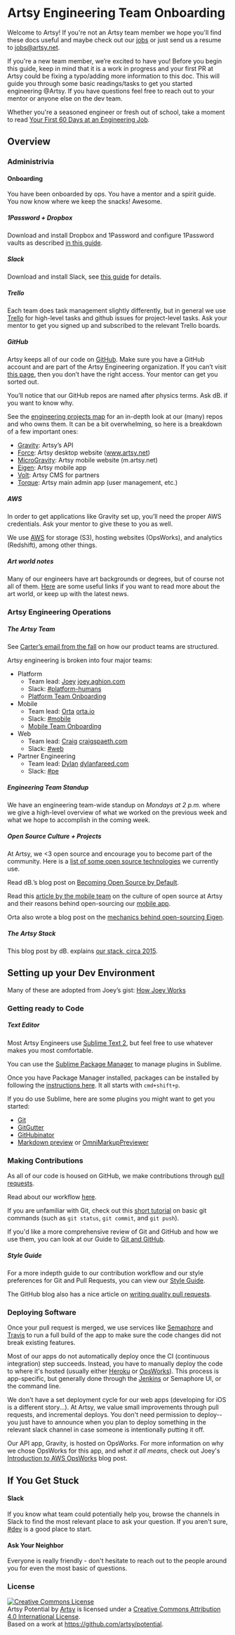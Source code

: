 # Artsy Engineering Team Onboarding

Welcome to Artsy! If you're not an Artsy team member we hope you'll find these docs useful and maybe check out our [jobs](https://www.artsy.net/jobs) or just send us a resume to [jobs@artsy.net](mailto:jobs@artsy.net).

If you're a new team member, we’re excited to have you! Before you begin this guide, keep in mind that it is a work in progress and your first PR at Artsy could be fixing a typo/adding more information to this doc. This will guide you through some basic readings/tasks to get you started engineering @Artsy. If you have questions feel free to reach out to your mentor or anyone else on the dev team.

Whether you're a seasoned engineer or fresh out of school, take a moment to read [Your First 60 Days at an Engineering Job](http://code.dblock.org/2015/04/23/your-first-60-days-at-an-engineering-job.html).

## Overview

### Administrivia

#### Onboarding

You have been onboarded by ops. You have a mentor and a spirit guide. You now know where we keep the snacks! Awesome.

##### 1Password + Dropbox

Download and install Dropbox and 1Password and configure 1Password vaults as described [in this guide](dropbox-1password/dropbox-1password.md).

##### Slack

Download and install Slack, see [this guide](slack/slack.md) for details.

##### Trello

Each team does task management slightly differently, but in general we use [Trello](https://trello.com) for high-level tasks and github issues for project-level tasks. Ask your mentor to get you signed up and subscribed to the relevant Trello boards.

##### GitHub

Artsy keeps all of our code on [GitHub](https://github.com/artsy). Make sure you have a GitHub account and are part of the Artsy Engineering organization. If you can’t visit [this page](https://github.com/artsy/gravity), then you don’t have the right access. Your mentor can get you sorted out.

You’ll notice that our GitHub repos are named after physics terms. Ask dB. if you want to know why.

See the [engineering projects map](https://trello.com/b/VLlTIM7l/artsy-engineering-projects-map) for an in-depth look at our (many) repos and who owns them. It can be a bit overwhelming, so here is a breakdown of a few important ones:

* [Gravity](https://github.com/artsy/gravity): Artsy’s API
* [Force](https://github.com/artsy/force): Artsy desktop website (www.artsy.net)
* [MicroGravity](https://github.com/artsy/microgravity): Artsy mobile website (m.artsy.net)
* [Eigen](https://github.com/artsy/eigen): Artsy mobile app
* [Volt](https://github.com/artsy/volt): Artsy CMS for partners
* [Torque](https://github.com/artsy/torque): Artsy main admin app (user management, etc.)

##### AWS

In order to get applications like Gravity set up, you’ll need the proper AWS credentials. Ask your mentor to give these to you as well.

We use [AWS](https://artsy.signin.aws.amazon.com/console) for storage (S3), hosting websites (OpsWorks), and analytics (Redshift), among other things.

##### Art world notes

Many of our engineers have art backgrounds or degrees, but of course not all of them. [Here](art/resources.md) are some useful links if you want to read more about the art world, or keep up with the latest news.

### Artsy Engineering Operations

##### The Artsy Team

See [Carter’s email from the fall](https://groups.google.com/a/artsymail.com/forum/?hl=en#!searchin/team/update$20on$20product/team/YxDV2RrK56E/I3TbkjAhj1gJ) on how our product teams are structured.

Artsy engineering is broken into four major teams:

* Platform
    - Team lead: [Joey](https://github.com/joeyAghion) [joey.aghion.com](http://joey.aghion.com)
    - Slack: [#platform-humans](https://artsy.slack.com/messages/platform-humans)
    - [Platform Team Onboarding](platform/platform.md)
* Mobile
    - Team lead: [Orta](https://github.com/orta) [orta.io](http://orta.io)
    - Slack: [#mobile](https://artsy.slack.com/messages/mobile)
    - [Mobile Team Onboarding](mobile/mobile.md)
* Web
    - Team lead: [Craig](https://github.com/craigspaeth) [craigspaeth.com](http://craigspaeth.com)
    - Slack: [#web](https://artsy.slack.com/messages/web)
* Partner Engineering
    - Team lead: [Dylan](https://github.com/dylanfareed) [dylanfareed.com](http://dylanfareed.com/)
    - Slack: [#pe](https://artsy.slack.com/messages/pe)

##### Engineering Team Standup

We have an engineering team-wide standup on *Mondays at 2 p.m.* where we give a high-level overview of what we worked on the previous week and what we hope to accomplish in the coming week.

##### Open Source Culture + Projects

At Artsy, we <3 open source and encourage you to become part of the community. Here is a [list of some open source technologies](http://artsy.github.io/open-source/) we currently use.

Read dB.’s blog post on [Becoming Open Source by Default](http://code.dblock.org/2015/02/09/becoming-open-source-by-default.html).

Read this [article by the mobile team](http://www.objc.io/issue-22/artsy.html) on the culture of open source at Artsy and their reasons behind open-sourcing our [mobile app](https://github.com/artsy/eigen).

Orta also wrote a blog post on the [mechanics behind open-sourcing Eigen](http://artsy.github.io/blog/2015/04/28/how-we-open-sourced-eigen/).

##### The Artsy Stack

This blog post by dB. explains [our stack, circa 2015](http://artsy.github.io/blog/2015/03/23/artsy-technology-stack-2015/).

## Setting up your Dev Environment

Many of these are adopted from Joey’s gist: [How Joey Works](https://gist.github.com/joeyAghion/02dcf1d40829731525fb)

### Getting ready to Code

##### Text Editor

Most Artsy Engineers use [Sublime Text 2](http://www.sublimetext.com/2), but feel free to use whatever makes you most comfortable.

You can use the [Sublime Package Manager](https://packagecontrol.io/installation) to manage plugins in Sublime.

Once you have Package Manager installed, packages can be installed by following the [instructions here](https://packagecontrol.io/docs/usage). It all starts with `cmd+shift+p`.

If you do use Sublime, here are some plugins you might want to get you started:

* [Git](https://packagecontrol.io/packages/Git)
* [GitGutter](https://github.com/jisaacks/GitGutter)
* [GitHubinator](https://packagecontrol.io/packages/GitHubinator)
* [Markdown preview](https://github.com/revolunet/sublimetext-markdown-preview) or [OmniMarkupPreviewer](https://packagecontrol.io/packages/OmniMarkupPreviewer)

### Making Contributions

As all of our code is housed on GitHub, we make contributions through [pull requests](http://artsy.github.io/blog/2012/01/29/how-art-dot-sy-uses-github-to-build-art-dot-sy/).

Read about our workflow [here](github/workflow.md).

If you are unfamiliar with Git, check out this [short tutorial](https://try.github.io) on basic git commands (such as `git status`, `git commit`, and `git push`).

If you'd like a more comprehensive review of Git and GitHub and how we use them, you can look at our Guide to [Git and GitHub](github/git_and_github.md).

##### Style Guide

For a more indepth guide to our contribution workflow and our style preferences for Git and Pull Requests, you can view our [Style Guide](github/style_guide.md).

The GitHub blog also has a nice article on [writing quality pull requests](https://github.com/blog/1943-how-to-write-the-perfect-pull-request).

### Deploying Software

Once your pull request is merged, we use services like [Semaphore](https://semaphoreci.com/) and [Travis](https://magnum.travis-ci.com/) to run a full build of the app to make sure the code changes did not break existing features.

Most of our apps do not automatically deploy once the CI (continuous integration) step succeeds. Instead, you have to manually deploy the code to where it's hosted (usually either [Heroku](https://dashboard.heroku.com/) or [OpsWorks](https://console.aws.amazon.com/opsworks/home)). This process is app-specific, but generally done through the [Jenkins](http://joe.artsy.net:9000/) or Semaphore UI, or the command line.

We don't have a set deployment cycle for our web apps (developing for iOS is a different story...). At Artsy, we value small improvements through pull requests, and incremental deploys. You don't need permission to deploy-- you just have to announce when you plan to deploy something in the relevant slack channel in case someone is intentionally putting it off.

Our API app, Gravity, is hosted on OpsWorks. For more information on why we chose OpsWorks for this app, and *what it all means*, check out Joey's [Introduction to AWS OpsWorks](http://artsy.github.io/blog/2013/08/27/introduction-to-aws-opsworks/) blog post.

## If You Get Stuck

#### Slack

If you know what team could potentially help you, browse the channels in Slack to find the most relevant place to ask your question. If you aren't sure, [#dev](https://artsy.slack.com/messages/dev) is a good place to start.

#### Ask Your Neighbor

Everyone is really friendly - don't hesitate to reach out to the people around you for even the most basic of questions.

### License

<a rel="license" href="http://creativecommons.org/licenses/by/4.0/"><img alt="Creative Commons License" style="border-width:0" src="https://i.creativecommons.org/l/by/4.0/88x31.png" /></a><br /><span xmlns:dct="http://purl.org/dc/terms/" property="dct:title">Artsy Potential</span> by <a xmlns:cc="http://creativecommons.org/ns#" href="http://artsy.net" property="cc:attributionName" rel="cc:attributionURL">Artsy</a> is licensed under a <a rel="license" href="http://creativecommons.org/licenses/by/4.0/">Creative Commons Attribution 4.0 International License</a>.<br />Based on a work at <a xmlns:dct="http://purl.org/dc/terms/" href="https://github.com/artsy/potential" rel="dct:source">https://github.com/artsy/potential</a>.
